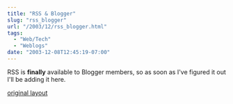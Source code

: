 ```yaml
---
title: "RSS & Blogger"
slug: "rss_blogger"
url: "/2003/12/rss_blogger.html"
tags:
  - "Web/Tech"
  - "Weblogs"
date: "2003-12-08T12:45:19-07:00"
---
```

<p>RSS is <b>finally</b> available to Blogger members, so as soon as I've figured it out I'll be adding it here.</p>
<p class="previous"><a href="/previous/2003/12/rss_blogger.html" rel="syndication" class="u-syndication" >original layout</a></p>
